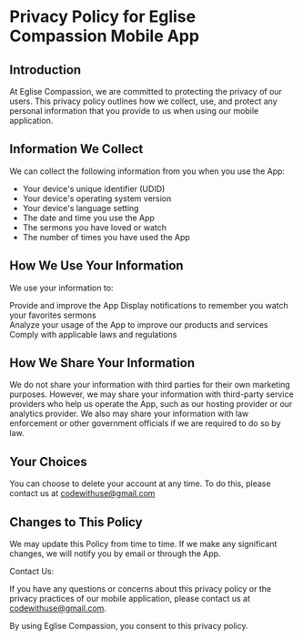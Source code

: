 # Privacy Policy for Eglise Compassion Mobile App

## Introduction 

At Eglise Compassion, we are committed to protecting the privacy of our users. This privacy policy outlines how we collect, use, and protect any personal information that you provide to us when using our mobile application.

## Information We Collect 

We can collect the following information from you when you use the App: 

* Your device's unique identifier (UDID) 
* Your device's operating system version 
* Your device's language setting 
* The date and time you use the App 
* The sermons you have loved or watch 
* The number of times you have used the App 

## How We Use Your Information 

We use your information to: 

Provide and improve the App 
Display notifications to remember you watch your favorites sermons  
Analyze your usage of the App to improve our products and services 
Comply with applicable laws and regulations 


## How We Share Your Information 

We do not share your information with third parties for their own marketing purposes. However, we may share your information with third-party service providers who help us operate the App, such as our hosting provider or our analytics provider. We also may share your information with law enforcement or other government officials if we are required to do so by law. 

## Your Choices 

You can choose to delete your account at any time. To do this, please contact us at codewithuse@gmail.com 


## Changes to This Policy 

We may update this Policy from time to time. If we make any significant changes, we will notify you by email or through the App. 


Contact Us:

If you have any questions or concerns about this privacy policy or the privacy practices of our mobile application, please contact us at codewithuse@gmail.com.

By using Eglise Compassion, you consent to this privacy policy.
